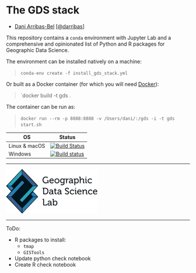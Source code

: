 # The GDS stack

* [Dani Arribas-Bel](http://darribas.org)
  [[@darribas](http://twitter.com/darribas)]

This repository contains a `conda` environment with Jupyter Lab and a
comprehensive and opinionated list of Python and R packages for Geographic 
Data Science. 

The environment can be installed natively on a machine:

> `conda-env create -f install_gds_stack.yml`

Or built as a Docker container (for which you will need [Docker](https://www.docker.com)):

> `docker build -t gds .

The container can be run as:

> `docker run --rm -p 8888:8888 -v /Users/dani/:/gds -i -t gds start.sh`

| OS      | Status |
| ------- | -----------------|
| Linux & macOS   | [![Build Status](https://travis-ci.org/darribas/gds_env.svg?branch=master)](https://travis-ci.org/darribas/gds_env) |
| Windows | [![Build status](https://ci.appveyor.com/api/projects/status/9l1j8ku9pdq7j91f?svg=true)](https://ci.appveyor.com/project/darribas/gds-env) |

---

[<img src="gdsl.png" width="250">](https://www.liverpool.ac.uk/geographic-data-science/)

---

ToDo:

- R packages to install:
    - `tmap`
    - `GISTools`
- Update python check notebook
- Create R check notebook
